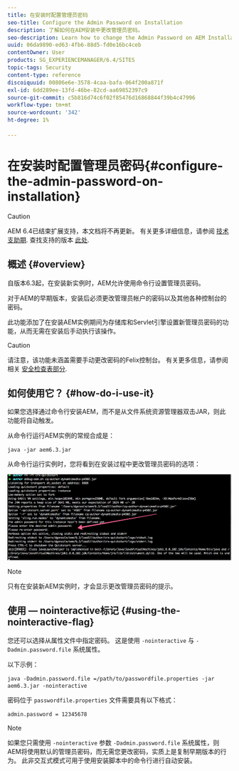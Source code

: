 ```yaml
---
title: 在安装时配置管理员密码
seo-title: Configure the Admin Password on Installation
description: 了解如何在AEM安装中更改管理员密码。
seo-description: Learn how to change the Admin Password on AEM Installation.
uuid: 06da9890-ed63-4fb6-88d5-fd0e16bc4ceb
contentOwner: User
products: SG_EXPERIENCEMANAGER/6.4/SITES
topic-tags: Security
content-type: reference
discoiquuid: 00806e6e-3578-4caa-bafa-064f200a871f
exl-id: 6dd289ee-13fd-46be-82cd-aa69852397c9
source-git-commit: c5b816d74c6f02f85476d16868844f39b4c47996
workflow-type: tm+mt
source-wordcount: '342'
ht-degree: 1%

---
```


# 在安装时配置管理员密码{#configure-the-admin-password-on-installation}

>[!CAUTION]
>
>AEM 6.4已结束扩展支持，本文档将不再更新。 有关更多详细信息，请参阅 [技术支助期](https://helpx.adobe.com/cn/support/programs/eol-matrix.html). 查找支持的版本 [此处](https://experienceleague.adobe.com/docs/).

## 概述 {#overview}

自版本6.3起，在安装新实例时，AEM允许使用命令行设置管理员密码。

对于AEM的早期版本，安装后必须更改管理员帐户的密码以及其他各种控制台的密码。

此功能添加了在安装AEM实例期间为存储库和Servlet引擎设置新管理员密码的功能，从而无需在安装后手动执行该操作。

>[!CAUTION]
>
>请注意，该功能未涵盖需要手动更改密码的Felix控制台。 有关更多信息，请参阅相关 [安全检查表部分](/help/sites-administering/security-checklist.md#change-default-passwords-for-the-aem-and-osgi-console-admin-accounts).

## 如何使用它？ {#how-do-i-use-it}

如果您选择通过命令行安装AEM，而不是从文件系统资源管理器双击JAR，则此功能将自动触发。

从命令行运行AEM实例的常规合成是：

```shell
java -jar aem6.3.jar
```

从命令行运行实例时，您将看到在安装过程中更改管理员密码的选项：

![chlimage_1-116](assets/chlimage_1-116.png)

>[!NOTE]
>
>只有在安装新AEM实例时，才会显示更改管理员密码的提示。

## 使用 — nointeractive标记 {#using-the-nointeractive-flag}

您还可以选择从属性文件中指定密码。 这是使用 `-nointeractive` 与 `-Dadmin.password.file` 系统属性。

以下示例：

```shell
java -Dadmin.password.file =/path/to/passwordfile.properties -jar aem6.3.jar -nointeractive
```

密码位于 `passwordfile.properties` 文件需要具有以下格式：

```xml
admin.password = 12345678
```

>[!NOTE]
>
>如果您只需使用 `-nointeractive` 参数 `-Dadmin.password.file` 系统属性，则AEM将使用默认的管理员密码，而无需您更改密码，实质上是复制早期版本的行为。 此非交互式模式可用于使用安装脚本中的命令行进行自动安装。

